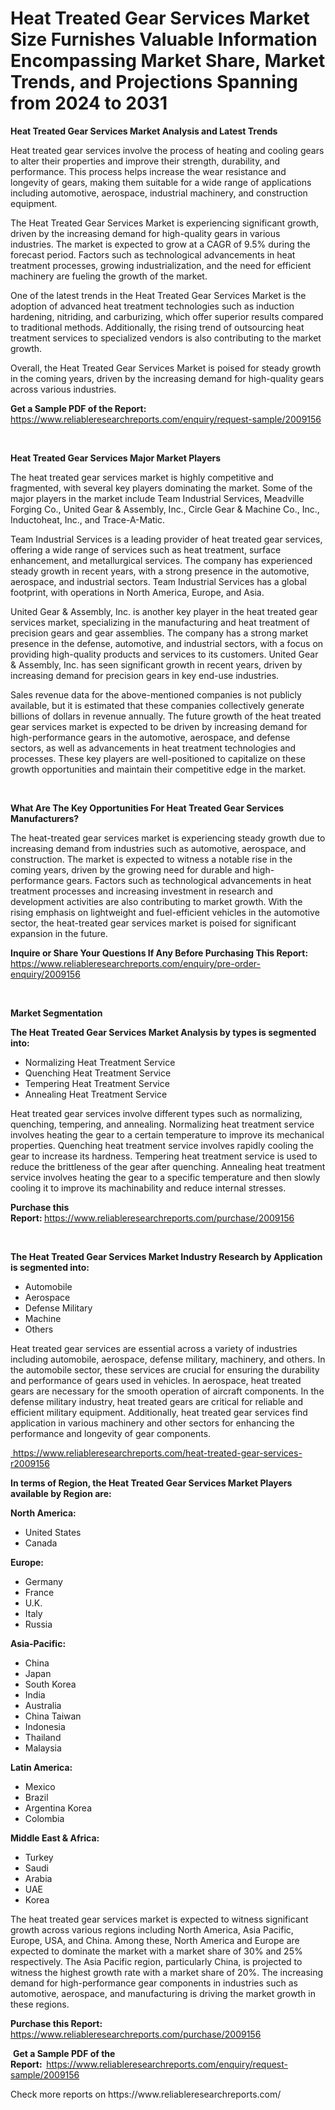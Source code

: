 <p><h1>Heat Treated Gear Services Market Size Furnishes Valuable Information Encompassing Market Share, Market Trends, and Projections Spanning from 2024 to 2031</h1></p><p><strong>Heat Treated Gear Services Market Analysis and Latest Trends</strong></p>
<p><p>Heat treated gear services involve the process of heating and cooling gears to alter their properties and improve their strength, durability, and performance. This process helps increase the wear resistance and longevity of gears, making them suitable for a wide range of applications including automotive, aerospace, industrial machinery, and construction equipment.</p><p>The Heat Treated Gear Services Market is experiencing significant growth, driven by the increasing demand for high-quality gears in various industries. The market is expected to grow at a CAGR of 9.5% during the forecast period. Factors such as technological advancements in heat treatment processes, growing industrialization, and the need for efficient machinery are fueling the growth of the market.</p><p>One of the latest trends in the Heat Treated Gear Services Market is the adoption of advanced heat treatment technologies such as induction hardening, nitriding, and carburizing, which offer superior results compared to traditional methods. Additionally, the rising trend of outsourcing heat treatment services to specialized vendors is also contributing to the market growth.</p><p>Overall, the Heat Treated Gear Services Market is poised for steady growth in the coming years, driven by the increasing demand for high-quality gears across various industries.</p></p>
<p><strong>Get a Sample PDF of the Report:&nbsp;</strong> <a href="https://www.reliableresearchreports.com/enquiry/request-sample/2009156">https://www.reliableresearchreports.com/enquiry/request-sample/2009156</a></p>
<p>&nbsp;</p>
<p><strong>Heat Treated Gear Services Major Market Players</strong></p>
<p><p>The heat treated gear services market is highly competitive and fragmented, with several key players dominating the market. Some of the major players in the market include Team Industrial Services, Meadville Forging Co., United Gear & Assembly, Inc., Circle Gear & Machine Co., Inc., Inductoheat, Inc., and Trace-A-Matic.</p><p>Team Industrial Services is a leading provider of heat treated gear services, offering a wide range of services such as heat treatment, surface enhancement, and metallurgical services. The company has experienced steady growth in recent years, with a strong presence in the automotive, aerospace, and industrial sectors. Team Industrial Services has a global footprint, with operations in North America, Europe, and Asia.</p><p>United Gear & Assembly, Inc. is another key player in the heat treated gear services market, specializing in the manufacturing and heat treatment of precision gears and gear assemblies. The company has a strong market presence in the defense, automotive, and industrial sectors, with a focus on providing high-quality products and services to its customers. United Gear & Assembly, Inc. has seen significant growth in recent years, driven by increasing demand for precision gears in key end-use industries.</p><p>Sales revenue data for the above-mentioned companies is not publicly available, but it is estimated that these companies collectively generate billions of dollars in revenue annually. The future growth of the heat treated gear services market is expected to be driven by increasing demand for high-performance gears in the automotive, aerospace, and defense sectors, as well as advancements in heat treatment technologies and processes. These key players are well-positioned to capitalize on these growth opportunities and maintain their competitive edge in the market.</p></p>
<p>&nbsp;</p>
<p><strong>What Are The Key Opportunities For Heat Treated Gear Services Manufacturers?</strong></p>
<p><p>The heat-treated gear services market is experiencing steady growth due to increasing demand from industries such as automotive, aerospace, and construction. The market is expected to witness a notable rise in the coming years, driven by the growing need for durable and high-performance gears. Factors such as technological advancements in heat treatment processes and increasing investment in research and development activities are also contributing to market growth. With the rising emphasis on lightweight and fuel-efficient vehicles in the automotive sector, the heat-treated gear services market is poised for significant expansion in the future.</p></p>
<p><strong>Inquire or Share Your Questions If Any Before Purchasing This Report:</strong> <a href="https://www.reliableresearchreports.com/enquiry/pre-order-enquiry/2009156">https://www.reliableresearchreports.com/enquiry/pre-order-enquiry/2009156</a></p>
<p>&nbsp;</p>
<p><strong>Market Segmentation</strong></p>
<p><strong>The Heat Treated Gear Services Market Analysis by types is segmented into:</strong></p>
<p><ul><li>Normalizing Heat Treatment Service</li><li>Quenching Heat Treatment Service</li><li>Tempering Heat Treatment Service</li><li>Annealing Heat Treatment Service</li></ul></p>
<p><p>Heat treated gear services involve different types such as normalizing, quenching, tempering, and annealing. Normalizing heat treatment service involves heating the gear to a certain temperature to improve its mechanical properties. Quenching heat treatment service involves rapidly cooling the gear to increase its hardness. Tempering heat treatment service is used to reduce the brittleness of the gear after quenching. Annealing heat treatment service involves heating the gear to a specific temperature and then slowly cooling it to improve its machinability and reduce internal stresses.</p></p>
<p><strong>Purchase this Report:&nbsp;</strong><a href="https://www.reliableresearchreports.com/purchase/2009156">https://www.reliableresearchreports.com/purchase/2009156</a></p>
<p>&nbsp;</p>
<p><strong>The Heat Treated Gear Services Market Industry Research by Application is segmented into:</strong></p>
<p><ul><li>Automobile</li><li>Aerospace</li><li>Defense Military</li><li>Machine</li><li>Others</li></ul></p>
<p><p>Heat treated gear services are essential across a variety of industries including automobile, aerospace, defense military, machinery, and others. In the automobile sector, these services are crucial for ensuring the durability and performance of gears used in vehicles. In aerospace, heat treated gears are necessary for the smooth operation of aircraft components. In the defense military industry, heat treated gears are critical for reliable and efficient military equipment. Additionally, heat treated gear services find application in various machinery and other sectors for enhancing the performance and longevity of gear components.</p></p>
<p><a href="https://www.reliableresearchreports.com/heat-treated-gear-services-r2009156">&nbsp;https://www.reliableresearchreports.com/heat-treated-gear-services-r2009156</a></p>
<p><strong>In terms of Region, the Heat Treated Gear Services Market Players available by Region are:</strong></p>
<p>
    <p> <strong> North America: </strong>
        <ul>
            <li>United States</li>
            <li>Canada</li>
        </ul>
        </p> 
    <p> <strong> Europe: </strong>
        <ul>
            <li>Germany</li>
            <li>France</li>
            <li>U.K.</li>
            <li>Italy</li>
            <li>Russia</li>
        </ul>
        </p> 
    <p> <strong> Asia-Pacific: </strong>
        <ul>
            <li>China</li>
            <li>Japan</li>
            <li>South Korea</li>
            <li>India</li>
            <li>Australia</li>
            <li>China Taiwan</li>
            <li>Indonesia</li>
            <li>Thailand</li>
            <li>Malaysia</li>
        </ul>
        </p> 
    <p> <strong> Latin America: </strong>
        <ul>
            <li>Mexico</li>
            <li>Brazil</li>
            <li>Argentina Korea</li>
            <li>Colombia</li>
        </ul>
        </p> 
    <p> <strong> Middle East & Africa: </strong>
        <ul>
            <li>Turkey</li>
            <li>Saudi</li>
            <li>Arabia</li>
            <li>UAE</li>
            <li>Korea</li>
        </ul>
    </p>
    </p>
<p><p>The heat treated gear services market is expected to witness significant growth across various regions including North America, Asia Pacific, Europe, USA, and China. Among these, North America and Europe are expected to dominate the market with a market share of 30% and 25% respectively. The Asia Pacific region, particularly China, is projected to witness the highest growth rate with a market share of 20%. The increasing demand for high-performance gear components in industries such as automotive, aerospace, and manufacturing is driving the market growth in these regions.</p></p>
<p><strong>Purchase this Report: </strong><a href="https://www.reliableresearchreports.com/purchase/2009156">https://www.reliableresearchreports.com/purchase/2009156</a></p>
<p>&nbsp;<strong>Get a Sample PDF of the Report:&nbsp;&nbsp;</strong><a href="https://www.reliableresearchreports.com/enquiry/request-sample/2009156">https://www.reliableresearchreports.com/enquiry/request-sample/2009156</a></p>
<p><strong></strong></p>
<p>Check more reports on https://www.reliableresearchreports.com/</p>